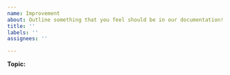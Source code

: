 ```yaml
---
name: Improvement
about: Outline something that you feel should be in our documentation!
title: ''
labels: ''
assignees: ''

---
```


**Topic:**
